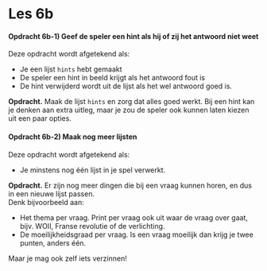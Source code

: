 # Les 6b

#### Opdracht 6b-1\) Geef de speler een hint als hij of zij het antwoord niet weet

Deze opdracht wordt afgetekend als:

* Je een lijst `hints` hebt gemaakt
* De speler een hint in beeld krijgt als het antwoord fout is
* De hint verwijderd wordt uit de lijst als het wel antwoord goed is.

**Opdracht.** Maak de lijst `hints` en zorg dat alles goed werkt. Bij een hint kan je denken aan extra uitleg, maar je zou de speler ook kunnen laten kiezen uit een paar opties. 

#### Opdracht 6b-2\) Maak nog meer lijsten

Deze opdracht wordt afgetekend als:

* Je minstens nog één lijst in je spel verwerkt.

**Opdracht.** Er zijn nog meer dingen die bij een vraag kunnen horen, en dus in een nieuwe lijst passen.   
Denk bijvoorbeeld aan: 

* Het thema per vraag. Print per vraag ook uit waar de vraag over gaat, bijv. WOII, Franse revolutie of de verlichting.
* De moeilijkheidsgraad per vraag. Is een vraag moeilijk dan krijg je twee punten, anders één.

Maar je mag ook zelf iets verzinnen!



